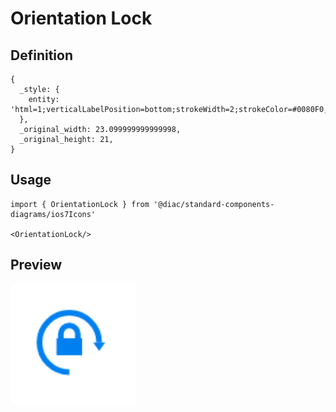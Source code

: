 # Orientation Lock

## Definition

```
{
  _style: { 
    entity: 'html=1;verticalLabelPosition=bottom;strokeWidth=2;strokeColor=#0080F0;fillColor=strokeColor;shadow=0;dashed=0;shape=mxgraph.ios7.icons.orientation_lock;pointerEvents=1',
  },
  _original_width: 23.099999999999998,
  _original_height: 21,
}
```

## Usage

```
import { OrientationLock } from '@diac/standard-components-diagrams/ios7Icons'

<OrientationLock/>
```

## Preview

<img src="./orientation-lock.png" width="200"/>
